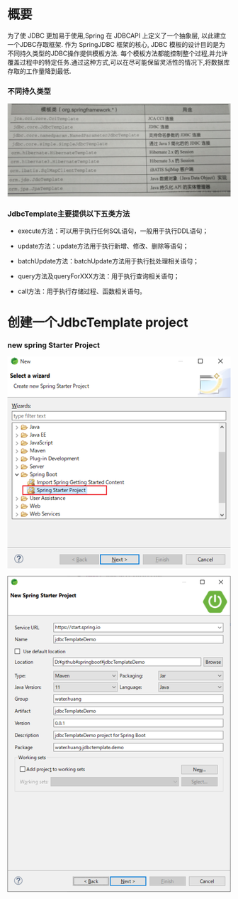 
# 概要

为了使 JDBC 更加易于使用,Spring 在 JDBCAPI 上定义了一个抽象层, 以此建立一个JDBC存取框架.
作为 SpringJDBC 框架的核心, JDBC 模板的设计目的是为不同持久类型的JDBC操作提供模板方法. 每个模板方法都能控制整个过程,并允许覆盖过程中的特定任务.通过这种方式,可以在尽可能保留灵活性的情况下,将数据库存取的工作量降到最低.

### 不同持久类型

![](img\2021-06-02-10-56-10.png)

### JdbcTemplate主要提供以下五类方法

* execute方法：可以用于执行任何SQL语句，一般用于执行DDL语句；

* update方法：update方法用于执行新增、修改、删除等语句；

* batchUpdate方法：batchUpdate方法用于执行批处理相关语句；

* query方法及queryForXXX方法：用于执行查询相关语句；

* call方法：用于执行存储过程、函数相关语句。

# 创建一个JdbcTemplate project

### new spring Starter Project

![](img\2021-06-02-14-49-42.png)

![](img\2021-06-02-14-53-32.png)